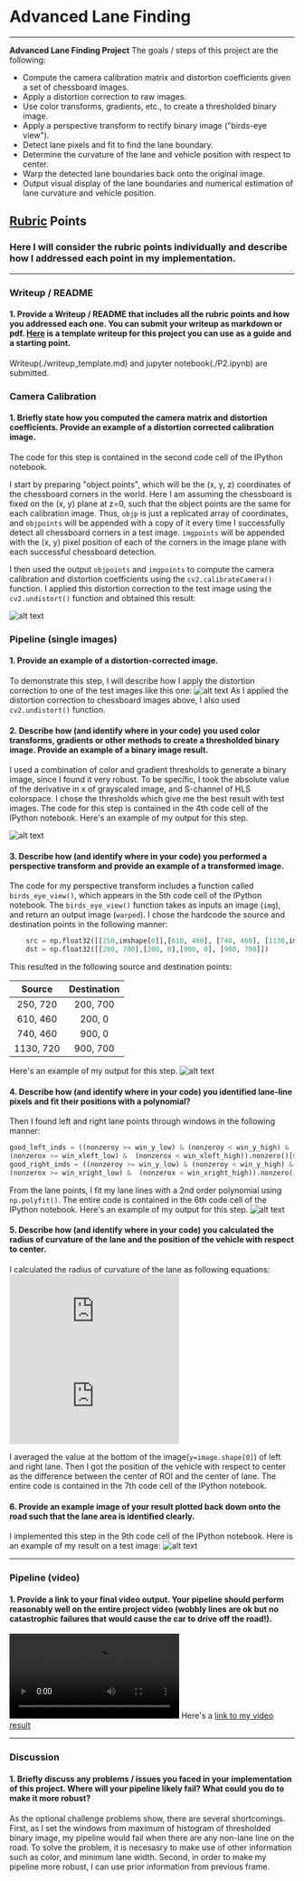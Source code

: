 # **Advanced Lane Finding**
---

**Advanced Lane Finding Project**
The goals / steps of this project are the following:
* Compute the camera calibration matrix and distortion coefficients given a set of chessboard images.
* Apply a distortion correction to raw images.
* Use color transforms, gradients, etc., to create a thresholded binary image.
* Apply a perspective transform to rectify binary image ("birds-eye view").
* Detect lane pixels and fit to find the lane boundary.
* Determine the curvature of the lane and vehicle position with respect to center.
* Warp the detected lane boundaries back onto the original image.
* Output visual display of the lane boundaries and numerical estimation of lane curvature and vehicle position.

[//]: # (Image References)

[image1]: ./output_images/1_calibration/calibration3.jpg "Undistorted"
[image2]: ./output_images/2_undistorted/test1.jpg "Road Transformed"
[image3]: ./output_images/3_thresholded_binary/test1.jpg "Binary Example"
[image4]: ./output_images/4_birds_eye_view/test1.jpg "Warp Example"
[image5]: ./output_images/5_lane_detected/test1.jpg "Fit Visual"
[image6]: ./output_images/8_result/test1.jpg "Output"
[video1]: ./output_videos/project_video.mp4 "Video"

## [Rubric](https://review.udacity.com/#!/rubrics/571/view) Points

### Here I will consider the rubric points individually and describe how I addressed each point in my implementation.  

---

### Writeup / README

#### 1. Provide a Writeup / README that includes all the rubric points and how you addressed each one.  You can submit your writeup as markdown or pdf.  [Here](https://github.com/udacity/CarND-Advanced-Lane-Lines/blob/master/writeup_template.md) is a template writeup for this project you can use as a guide and a starting point.  

Writeup(./writeup_template.md) and jupyter notebook(./P2.ipynb) are submitted. 

### Camera Calibration

#### 1. Briefly state how you computed the camera matrix and distortion coefficients. Provide an example of a distortion corrected calibration image.

The code for this step is contained in the second code cell of the IPython notebook.  

I start by preparing "object points", which will be the (x, y, z) coordinates of the chessboard corners in the world. Here I am assuming the chessboard is fixed on the (x, y) plane at z=0, such that the object points are the same for each calibration image. Thus, `objp` is just a replicated array of coordinates, and `objpoints` will be appended with a copy of it every time I successfully detect all chessboard corners in a test image. `imgpoints` will be appended with the (x, y) pixel position of each of the corners in the image plane with each successful chessboard detection.  

I then used the output `objpoints` and `imgpoints` to compute the camera calibration and distortion coefficients using the `cv2.calibrateCamera()` function.  I applied this distortion correction to the test image using the `cv2.undistort()` function and obtained this result: 

![alt text][image1]

### Pipeline (single images)

#### 1. Provide an example of a distortion-corrected image.

To demonstrate this step, I will describe how I apply the distortion correction to one of the test images like this one:
![alt text][image2]
As I applied the distortion correction to chessboard images above, I also used `cv2.undistort()` function.

#### 2. Describe how (and identify where in your code) you used color transforms, gradients or other methods to create a thresholded binary image.  Provide an example of a binary image result.

I used a combination of color and gradient thresholds to generate a binary image, since I found it very robust. To be specific, I took the absolute value of the derivative in x of grayscaled image, and S-channel of HLS colorspace. I chose the thresholds which give me the best result with test images. The code for this step is contained in the 4th code cell of the IPython notebook. Here's an example of my output for this step. 

![alt text][image3]

#### 3. Describe how (and identify where in your code) you performed a perspective transform and provide an example of a transformed image.

The code for my perspective transform includes a function called `birds_eye_view()`, which appears in the 5th code cell of the IPython notebook. The `birds_eye_view()` function takes as inputs an image (`img`), and return an output image (`warped`). I chose the hardcode the source and destination points in the following manner:

```python
    src = np.float32([[250,imshape[0]],[610, 460], [740, 460], [1130,imshape[0]]])
    dst = np.float32([[200, 700],[200, 0],[900, 0], [900, 700]])
```

This resulted in the following source and destination points:

| Source        | Destination   | 
|:-------------:|:-------------:| 
| 250, 720      | 200, 700        | 
| 610, 460      | 200, 0      |
| 740, 460     | 900, 0      |
| 1130, 720      | 900, 700        |

Here's an example of my output for this step.
![alt text][image4]

#### 4. Describe how (and identify where in your code) you identified lane-line pixels and fit their positions with a polynomial?

Then I found left and right lane points through windows in the following manner:
```python
good_left_inds = ((nonzeroy >= win_y_low) & (nonzeroy < win_y_high) & 
(nonzerox >= win_xleft_low) &  (nonzerox < win_xleft_high)).nonzero()[0]
good_right_inds = ((nonzeroy >= win_y_low) & (nonzeroy < win_y_high) & 
(nonzerox >= win_xright_low) &  (nonzerox < win_xright_high)).nonzero()[0]
```
From the lane points, I fit my lane lines with a 2nd order polynomial using `np.polyfit()`. The entire code is contained in the 6th code cell of the IPython notebook. Here's an example of my output for this step.
![alt text][image5]

#### 5. Describe how (and identify where in your code) you calculated the radius of curvature of the lane and the position of the vehicle with respect to center.

I calculated the radius of curvature of the lane as following equations: \
![equation](https://latex.codecogs.com/gif.latex?f%28y%29%3DAy%5E%7B2%7D&plus;By&plus;C) \
![equation](https://latex.codecogs.com/gif.latex?R_%7Bcurve%7D%3D%7B%281&plus;%282Ay&plus;B%29%5E%7B2%7D%29%5E%7B3%5Cover2%7D%5Cover%7C2A%7C%7D) 

I averaged the value at the bottom of the image(`y=image.shape[0]`) of left and right lane. Then I got the position of the vehicle with respect to center as the difference between the center of ROI and the center of lane. The entire code is contained in the 7th code cell of the IPython notebook.

#### 6. Provide an example image of your result plotted back down onto the road such that the lane area is identified clearly.

I implemented this step in the 9th code cell of the IPython notebook. Here is an example of my result on a test image:
![alt text][image6]

---

### Pipeline (video)

#### 1. Provide a link to your final video output.  Your pipeline should perform reasonably well on the entire project video (wobbly lines are ok but no catastrophic failures that would cause the car to drive off the road!).
![alt text][video1]
Here's a [link to my video result](./output_videos/project_video.mp4)

---

### Discussion

#### 1. Briefly discuss any problems / issues you faced in your implementation of this project.  Where will your pipeline likely fail?  What could you do to make it more robust?
As the optional challenge problems show, there are several shortcomings. First, as I set the windows from maximum of histogram of thresholded binary image, my pipeline would fail when there are any non-lane line on the road. To solve the problem, it is necesasry to make use of other information such as color, and minimum lane width. Second, in order to make my pipeline more robust, I can use prior information from previous frame.
